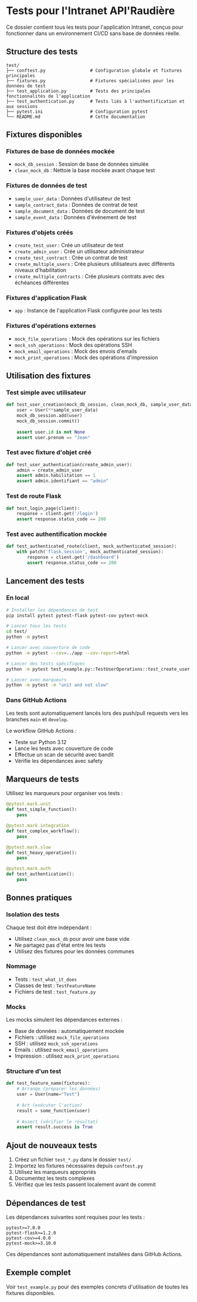 # Tests pour l'Intranet API'Raudière

Ce dossier contient tous les tests pour l'application Intranet, conçus pour fonctionner dans un environnement CI/CD sans base de données réelle.

## Structure des tests

```text
test/
├── conftest.py                 # Configuration globale et fixtures principales
├── fixtures.py                 # Fixtures spécialisées pour les données de test
├── test_application.py         # Tests des principales fonctionnalités de l'application
├── test_authentication.py      # Tests liés à l'authentification et aux sessions
├── pytest.ini                  # Configuration pytest
└── README.md                   # Cette documentation
```

## Fixtures disponibles

### Fixtures de base de données mockée

- `mock_db_session` : Session de base de données simulée
- `clean_mock_db` : Nettoie la base mockée avant chaque test

### Fixtures de données de test

- `sample_user_data` : Données d'utilisateur de test
- `sample_contract_data` : Données de contrat de test
- `sample_document_data` : Données de document de test
- `sample_event_data` : Données d'événement de test

### Fixtures d'objets créés

- `create_test_user` : Crée un utilisateur de test
- `create_admin_user` : Crée un utilisateur administrateur
- `create_test_contract` : Crée un contrat de test
- `create_multiple_users` : Crée plusieurs utilisateurs avec différents niveaux d'habilitation
- `create_multiple_contracts` : Crée plusieurs contrats avec des échéances différentes

### Fixtures d'application Flask

- `app` : Instance de l'application Flask configurée pour les tests

### Fixtures d'opérations externes

- `mock_file_operations` : Mock des opérations sur les fichiers
- `mock_ssh_operations` : Mock des opérations SSH
- `mock_email_operations` : Mock des envois d'emails
- `mock_print_operations` : Mock des opérations d'impression

## Utilisation des fixtures

### Test simple avec utilisateur

```python
def test_user_creation(mock_db_session, clean_mock_db, sample_user_data):
    user = User(**sample_user_data)
    mock_db_session.add(user)
    mock_db_session.commit()
    
    assert user.id is not None
    assert user.prenom == "Jean"
```

### Test avec fixture d'objet créé

```python
def test_user_authentication(create_admin_user):
    admin = create_admin_user
    assert admin.habilitation == 1
    assert admin.identifiant == "admin"
```

### Test de route Flask

```python
def test_login_page(client):
    response = client.get('/login')
    assert response.status_code == 200
```

### Test avec authentification mockée

```python
def test_authenticated_route(client, mock_authenticated_session):
    with patch('flask.session', mock_authenticated_session):
        response = client.get('/dashboard')
        assert response.status_code == 200
```

## Lancement des tests

### En local

```bash
# Installer les dépendances de test
pip install pytest pytest-flask pytest-cov pytest-mock

# Lancer tous les tests
cd test/
python -m pytest

# Lancer avec couverture de code
python -m pytest --cov=../app --cov-report=html

# Lancer des tests spécifiques
python -m pytest test_example.py::TestUserOperations::test_create_user

# Lancer avec marqueurs
python -m pytest -m "unit and not slow"
```

### Dans GitHub Actions

Les tests sont automatiquement lancés lors des push/pull requests vers les branches `main` et `develop`.

Le workflow GitHub Actions :

- Teste sur Python 3.12
- Lance les tests avec couverture de code
- Effectue un scan de sécurité avec bandit
- Vérifie les dépendances avec safety

## Marqueurs de tests

Utilisez les marqueurs pour organiser vos tests :

```python
@pytest.mark.unit
def test_simple_function():
    pass

@pytest.mark.integration  
def test_complex_workflow():
    pass

@pytest.mark.slow
def test_heavy_operation():
    pass

@pytest.mark.auth
def test_authentication():
    pass
```

## Bonnes pratiques

### Isolation des tests

Chaque test doit être indépendant :

- Utilisez `clean_mock_db` pour avoir une base vide
- Ne partagez pas d'état entre les tests
- Utilisez des fixtures pour les données communes

### Nommage

- Tests : `test_what_it_does`
- Classes de test : `TestFeatureName`
- Fichiers de test : `test_feature.py`

### Mocks

Les mocks simulent les dépendances externes :

- Base de données : automatiquement mockée
- Fichiers : utilisez `mock_file_operations`
- SSH : utilisez `mock_ssh_operations`
- Emails : utilisez `mock_email_operations`
- Impression : utilisez `mock_print_operations`

### Structure d'un test

```python
def test_feature_name(fixtures):
    # Arrange (préparer les données)
    user = User(name="Test")
    
    # Act (exécuter l'action)
    result = some_function(user)
    
    # Assert (vérifier le résultat)
    assert result.success is True
```

## Ajout de nouveaux tests

1. Créez un fichier `test_*.py` dans le dossier `test/`
2. Importez les fixtures nécessaires depuis `conftest.py`
3. Utilisez les marqueurs appropriés
4. Documentez les tests complexes
5. Vérifiez que les tests passent localement avant de commit

## Dépendances de test

Les dépendances suivantes sont requises pour les tests :

```text
pytest>=7.0.0
pytest-flask>=1.2.0
pytest-cov>=4.0.0
pytest-mock>=3.10.0
```

Ces dépendances sont automatiquement installées dans GitHub Actions.

## Exemple complet

Voir `test_example.py` pour des exemples concrets d'utilisation de toutes les fixtures disponibles.
